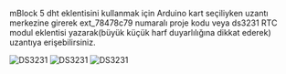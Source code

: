 mBlock 5 dht eklentisini kullanmak için Arduino kart seçiliyken uzantı merkezine girerek ext_78478c79 numaralı proje kodu veya ds3231 RTC modul eklentisi yazarak(büyük küçük harf duyarlılığına dikkat ederek) uzantıya erişebilirsiniz.

![DS3231](https://user-images.githubusercontent.com/47238858/121661344-c8fad700-caac-11eb-87fe-d3397c7ef282.PNG "eklenti bölümü")
![DS3231](https://user-images.githubusercontent.com/47238858/121661349-c9936d80-caac-11eb-8aee-7274f29d2f1f.PNG "eklenti bölümü")
![DS3231](https://user-images.githubusercontent.com/47238858/121661351-ca2c0400-caac-11eb-8081-be2d2a76ea6e.PNG "eklenti bölümü")
